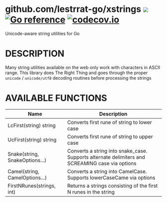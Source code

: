 # github.com/lestrrat-go/xstrings ![](https://github.com/lestrrat-go/jwx/workflows/CI/badge.svg) [![Go reference](https://pkg.go.dev/badge/github.com/lestrrat-go/xstrings.svg)](https://pkg.go.dev/github.com/lestrrat-go/xstrings) [![codecov.io](http://codecov.io/github/lestrrat-go/xstrings/coverage.svg?branch=main)](http://codecov.io/github/lestrrat-go/xstrings?branch=main)

Unicode-aware string utilities for Go

# DESCRIPTION

Many string utilities available on the web only work with characters in ASCII range.
This library does The Right Thing and goes through the proper `unicode` / `unicode/utf8`
decoding routines before processing the strings

# AVAILABLE FUNCTIONS

| Name | Description |
|------|-------------|
| LcFirst(string) string | Converts first rune of string to lower case |
| UcFirst(string) string | Converts first rune of string to upper case |
| Snake(string, SnakeOptions...) | Converts a string into snake_case. Supports alternate delimiters and SCREAMING case via options |
| Camel(string, CamelOptions...) | Converts a string into CamelCase. Supports lowerCaseCame via options|
| FirstNRunes(strings, int) | Returns a strings consisting of the first N runes in the string|

